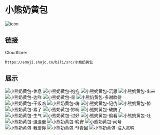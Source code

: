# 小熊奶黄包
![icon](https://emoji.shojo.cn/bili/src/小熊奶黄包/icon.png)
## 链接
Cloudflare:
```
https://emoji.shojo.cn/bili/src/小熊奶黄包
```
## 展示
![小熊奶黄包-休息](https://emoji.shojo.cn/bili/src/小熊奶黄包/小熊奶黄包-休息.png)
![小熊奶黄包-抱抱](https://emoji.shojo.cn/bili/src/小熊奶黄包/小熊奶黄包-抱抱.png)
![小熊奶黄包-沉思](https://emoji.shojo.cn/bili/src/小熊奶黄包/小熊奶黄包-沉思.png)
![小熊奶黄包-出来](https://emoji.shojo.cn/bili/src/小熊奶黄包/小熊奶黄包-出来.png)
![小熊奶黄包-达咩](https://emoji.shojo.cn/bili/src/小熊奶黄包/小熊奶黄包-达咩.png)
![小熊奶黄包-呆](https://emoji.shojo.cn/bili/src/小熊奶黄包/小熊奶黄包-呆.png)
![小熊奶黄包-多谢款待](https://emoji.shojo.cn/bili/src/小熊奶黄包/小熊奶黄包-多谢款待.png)
![小熊奶黄包-干饭咯](https://emoji.shojo.cn/bili/src/小熊奶黄包/小熊奶黄包-干饭咯.png)
![小熊奶黄包-嗨](https://emoji.shojo.cn/bili/src/小熊奶黄包/小熊奶黄包-嗨.png)
![小熊奶黄包-记仇](https://emoji.shojo.cn/bili/src/小熊奶黄包/小熊奶黄包-记仇.png)
![小熊奶黄包-惊](https://emoji.shojo.cn/bili/src/小熊奶黄包/小熊奶黄包-惊.png)
![小熊奶黄包-累了](https://emoji.shojo.cn/bili/src/小熊奶黄包/小熊奶黄包-累了.png)
![小熊奶黄包-妙啊](https://emoji.shojo.cn/bili/src/小熊奶黄包/小熊奶黄包-妙啊.png)
![小熊奶黄包-破防了](https://emoji.shojo.cn/bili/src/小熊奶黄包/小熊奶黄包-破防了.png)
![小熊奶黄包-生气](https://emoji.shojo.cn/bili/src/小熊奶黄包/小熊奶黄包-生气.png)
![小熊奶黄包-讨好](https://emoji.shojo.cn/bili/src/小熊奶黄包/小熊奶黄包-讨好.png)
![小熊奶黄包-偷看](https://emoji.shojo.cn/bili/src/小熊奶黄包/小熊奶黄包-偷看.png)
![小熊奶黄包-吐](https://emoji.shojo.cn/bili/src/小熊奶黄包/小熊奶黄包-吐.png)
![小熊奶黄包-退退退](https://emoji.shojo.cn/bili/src/小熊奶黄包/小熊奶黄包-退退退.png)
![小熊奶黄包-晚安](https://emoji.shojo.cn/bili/src/小熊奶黄包/小熊奶黄包-晚安.png)
![小熊奶黄包-问号](https://emoji.shojo.cn/bili/src/小熊奶黄包/小熊奶黄包-问号.png)
![小熊奶黄包-我爱你](https://emoji.shojo.cn/bili/src/小熊奶黄包/小熊奶黄包-我爱你.png)
![小熊奶黄包-爷青回](https://emoji.shojo.cn/bili/src/小熊奶黄包/小熊奶黄包-爷青回.png)
![小熊奶黄包-注入灵魂](https://emoji.shojo.cn/bili/src/小熊奶黄包/小熊奶黄包-注入灵魂.png)

